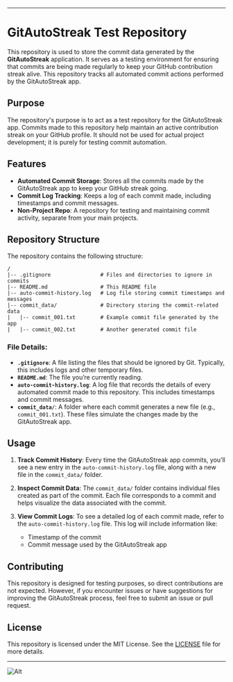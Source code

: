 

---

# GitAutoStreak Test Repository

This repository is used to store the commit data generated by the **GitAutoStreak** application. It serves as a testing environment for ensuring that commits are being made regularly to keep your GitHub contribution streak alive. This repository tracks all automated commit actions performed by the GitAutoStreak app.

## Purpose

The repository's purpose is to act as a test repository for the GitAutoStreak app. Commits made to this repository help maintain an active contribution streak on your GitHub profile. It should not be used for actual project development; it is purely for testing commit automation.

## Features

- **Automated Commit Storage**: Stores all the commits made by the GitAutoStreak app to keep your GitHub streak going.
- **Commit Log Tracking**: Keeps a log of each commit made, including timestamps and commit messages.
- **Non-Project Repo**: A repository for testing and maintaining commit activity, separate from your main projects.

## Repository Structure

The repository contains the following structure:

```
/
|-- .gitignore                # Files and directories to ignore in commits
|-- README.md                 # This README file
|-- auto-commit-history.log   # Log file storing commit timestamps and messages
|-- commit_data/              # Directory storing the commit-related data
|   |-- commit_001.txt        # Example commit file generated by the app
|   |-- commit_002.txt        # Another generated commit file
```

### File Details:
- **`.gitignore`**: A file listing the files that should be ignored by Git. Typically, this includes logs and other temporary files.
- **`README.md`**: The file you’re currently reading.
- **`auto-commit-history.log`**: A log file that records the details of every automated commit made to this repository. This includes timestamps and commit messages.
- **`commit_data/`**: A folder where each commit generates a new file (e.g., `commit_001.txt`). These files simulate the changes made by the GitAutoStreak app.

## Usage

1. **Track Commit History**: Every time the GitAutoStreak app commits, you’ll see a new entry in the `auto-commit-history.log` file, along with a new file in the `commit_data/` folder. 
   
2. **Inspect Commit Data**: The `commit_data/` folder contains individual files created as part of the commit. Each file corresponds to a commit and helps visualize the data associated with the commit.

3. **View Commit Logs**: To see a detailed log of each commit made, refer to the `auto-commit-history.log` file. This log will include information like:
    - Timestamp of the commit
    - Commit message used by the GitAutoStreak app

## Contributing

This repository is designed for testing purposes, so direct contributions are not expected. However, if you encounter issues or have suggestions for improving the GitAutoStreak process, feel free to submit an issue or pull request.

## License

This repository is licensed under the MIT License. See the [LICENSE](LICENSE) file for more details.

---

![Alt](https://repobeats.axiom.co/api/embed/ac5917f093115da3501805df39bf468e8e9e2064.svg "Repobeats analytics image")
